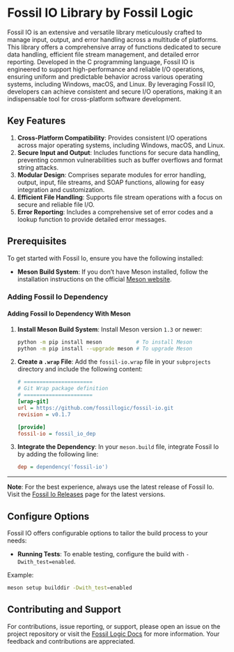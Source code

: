 # **Fossil IO Library by Fossil Logic**

Fossil IO is an extensive and versatile library meticulously crafted to manage input, output, and error handling across a multitude of platforms. This library offers a comprehensive array of functions dedicated to secure data handling, efficient file stream management, and detailed error reporting. Developed in the C programming language, Fossil IO is engineered to support high-performance and reliable I/O operations, ensuring uniform and predictable behavior across various operating systems, including Windows, macOS, and Linux. By leveraging Fossil IO, developers can achieve consistent and secure I/O operations, making it an indispensable tool for cross-platform software development.

## Key Features

1. **Cross-Platform Compatibility**: Provides consistent I/O operations across major operating systems, including Windows, macOS, and Linux.
2. **Secure Input and Output**: Includes functions for secure data handling, preventing common vulnerabilities such as buffer overflows and format string attacks.
3. **Modular Design**: Comprises separate modules for error handling, output, input, file streams, and SOAP functions, allowing for easy integration and customization.
4. **Efficient File Handling**: Supports file stream operations with a focus on secure and reliable file I/O.
5. **Error Reporting**: Includes a comprehensive set of error codes and a lookup function to provide detailed error messages.

## Prerequisites

To get started with Fossil Io, ensure you have the following installed:

- **Meson Build System**: If you don’t have Meson installed, follow the installation instructions on the official [Meson website](https://mesonbuild.com/Getting-meson.html).

### Adding Fossil Io Dependency

#### Adding Fossil Io Dependency With Meson

1. **Install Meson Build System**:
   Install Meson version `1.3` or newer:

   ```sh
   python -m pip install meson           # To install Meson
   python -m pip install --upgrade meson # To upgrade Meson
   ```

2. **Create a `.wrap` File**:
   Add the `fossil-io.wrap` file in your `subprojects` directory and include the following content:

   ```ini
   # ======================
   # Git Wrap package definition
   # ======================
   [wrap-git]
   url = https://github.com/fossillogic/fossil-io.git
   revision = v0.1.7

   [provide]
   fossil-io = fossil_io_dep
   ```

3. **Integrate the Dependency**:
   In your `meson.build` file, integrate Fossil Io by adding the following line:

   ```ini
   dep = dependency('fossil-io')
   ```

---

**Note**: For the best experience, always use the latest release of Fossil Io. Visit the [Fossil Io Releases](https://github.com/fossillogic/fossil-io/releases) page for the latest versions.

## Configure Options

Fossil IO offers configurable options to tailor the build process to your needs:

- **Running Tests**: To enable testing, configure the build with `-Dwith_test=enabled`.

Example:

```sh
meson setup builddir -Dwith_test=enabled
```

## Contributing and Support

For contributions, issue reporting, or support, please open an issue on the project repository or visit the [Fossil Logic Docs](https://fossillogic.com/docs) for more information. Your feedback and contributions are appreciated.
